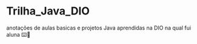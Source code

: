 # Trilha_Java_DIO
 anotações de aulas basicas e projetos Java aprendidas na DIO na qual fui aluna ⌨️💜

